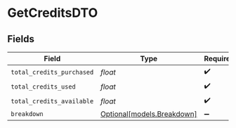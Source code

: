 # GetCreditsDTO


## Fields

| Field                                                | Type                                                 | Required                                             | Description                                          |
| ---------------------------------------------------- | ---------------------------------------------------- | ---------------------------------------------------- | ---------------------------------------------------- |
| `total_credits_purchased`                            | *float*                                              | :heavy_check_mark:                                   | N/A                                                  |
| `total_credits_used`                                 | *float*                                              | :heavy_check_mark:                                   | N/A                                                  |
| `total_credits_available`                            | *float*                                              | :heavy_check_mark:                                   | N/A                                                  |
| `breakdown`                                          | [Optional[models.Breakdown]](../models/breakdown.md) | :heavy_minus_sign:                                   | N/A                                                  |